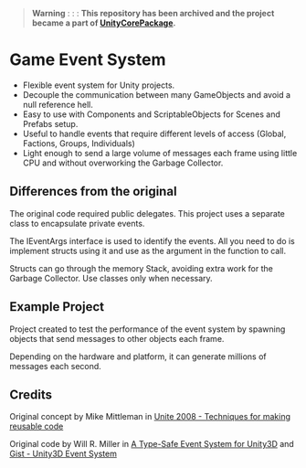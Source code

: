 > **Warning** : : :
> **This repository has been archived and the project became a part of [UnityCorePackage](https://github.com/WagnerGFX/UnityCorePackage).**


# Game Event System
- Flexible event system for Unity projects.
- Decouple the communication between many GameObjects and avoid a null reference hell.
- Easy to use with Components and ScriptableObjects for Scenes and Prefabs setup.
- Useful to handle events that require different levels of access (Global, Factions, Groups, Individuals)
- Light enough to send a large volume of messages each frame using little CPU and without overworking the Garbage Collector.

## Differences from the original
The original code required public delegates. This project uses a separate class to encapsulate private events.

The IEventArgs interface is used to identify the events. All you need to do is implement structs using it and use as the argument in the function to call.

Structs can go through the memory Stack, avoiding extra work for the Garbage Collector. Use classes only when necessary.

## Example Project
Project created to test the performance of the event system by spawning objects that send messages to other objects each frame.

Depending on the hardware and platform, it can generate millions of messages each second.

## Credits
Original concept by Mike Mittleman in [Unite 2008 - Techniques for making reusable code](https://www.youtube.com/watch?v=FNyzfrujJtk)

Original code by Will R. Miller in [A Type-Safe Event System for Unity3D](http://www.willrmiller.com/?p=87) and [Gist - Unity3D Event System](https://gist.github.com/wmiller/3903205)
